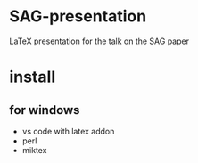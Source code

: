 # SAG-presentation
LaTeX presentation for the talk on the SAG paper

# install
## for windows
- vs code with latex addon
- perl
- miktex

